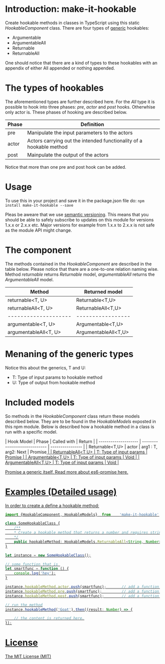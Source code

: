 # Introduction: make-it-hookable
Create hookable methods in classes in TypeScript using this static _HookableComponent_ class.
There are four types of [generic](https://www.typescriptlang.org/docs/handbook/generics.html) hookables:

* Argumentable
* ArgumentableAll
* Returnable
* ReturnableAll

One should notice that there are a kind of types to these hookables with an appendix of either All appended or nothing appended.

# The types of hookables
The aforementioned types are further described here. For the _All_ type it is possible to hook into three phases: _pre_, _actor_ and _post_ hooks. Otherwhise only actor is. These phases of hooking are described below.

| Phase       | Definition                                                          |
| ----------  | ----------------------------------------------                      |
| pre         | Manipulate the input parameters to the actors                       |
| actor       | Actors carrying out the intended functionality of a hookable method |
| post        | Mainpulate the output of the actors                                 |

Notice that more than one pre and post hook can be added. 

# Usage
To use this in your project and save it in the package.json file do:
`npm install make-it-hookable --save`

Pleas be aweare that we use [semantic versioning](http://semver.org). This means that you should be able to safely subscribe to updates on this module for versions 1.x.x or 2.x.x etc. Major versions for example from 1.x.x to 2.x.x is not safe as the module API might change.

# The component
The methods contained in the _HookableComponent_ are described in the table below. Please notice that thare are a one-to-one relation naming wise. Method _returnable_ returns _Returnable_ model, _argumentableAll_ returns the _ArgumentableAll_ model.

| Method                | Returned model        |
| --------------------  | ------------------    | 
| returnable<T, U>      | Returnable<T,U>       |
| returnableAll<T, U>   | ReturnableAll<T,U>    |
| --------------------  | -----------------     |
| argumentable<T, U>    | Argumentable<T,U>     |
| argumentableAll<T, U> | ArgumentableAll<T,U>  |

# Menaning of the generic types
Notice this about the generics, T and U:
* T: Type of input params to hookable method
* U: Type of output from hookable method

# Included models
So methods in the _HookableComponent_ class return these models described below. They are to be found in the _HookableModels_ exposted in this npm module. Below is described how a hookable method in a class is run with a specific model.

| Hook Model           | Phase | Called with           | Return           |
| -------------------- | ----------------------------- | ---------------- |
| Returnable<T,U>      | actor | arg1 : T, arg2: Next  | Promise<U>       |
| ReturnableAll<T,U>   | T: Type of input params       | Promise<U>       |
| Argumentable<T,U>    | T: Type of input params       | Void             |
| ArgumentableAll<T,U> | T: Type of input params       | Void             |

Promise a generic itself. Read more about es6-promise [here](https://github.com/stefanpenner/es6-promise).

# Examples (Detailed usage)
In order to create a define a hookable method:

```typescript
import {HookableComponent, HookableModels}  from    'make-it-hookable';

class SomeHookableClass {
    /**
    * Create a hookable method that returns a number and requires string as input param
    */
    public hookableMethod: HookableModels.ReturnableAll<String, Number> = HookableComponent.returnableAll();
}

let instance = new SomeHookableClass();

// some function that is 
let smartfunc = function () {
    console.log('hey');
}

instance.hookableMethod.actor.push(smartfunc);       // add a function that actually carry out the true functionality of the hookable method
instance.hookableMethod.pre.push(smartfunc);         // add a function that change the input params to the actor
instance.hookableMethod.post.push(smartfunc);        // add a function that change the output from the actors

// run the method
instance.hookableMethod('Goat').then((result: Number) => {

    // the content is returned here.
});

```

# License
The MIT License (MIT)
